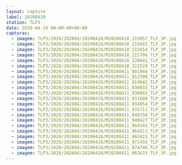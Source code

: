 ```yaml
---
layout: capture
label: 20200410
station: TLP3
date: 2020-04-10 00:00:00+00:00
capturas:
  - imagem: TLP3/2020/202004/20200410/M20200410_215057_TLP_3P.jpg
  - imagem: TLP3/2020/202004/20200410/M20200410_215642_TLP_3P.jpg
  - imagem: TLP3/2020/202004/20200410/M20200410_215654_TLP_3P.jpg
  - imagem: TLP3/2020/202004/20200410/M20200410_215706_TLP_3P.jpg
  - imagem: TLP3/2020/202004/20200410/M20200410_220641_TLP_3P.jpg
  - imagem: TLP3/2020/202004/20200410/M20200410_222529_TLP_3P.jpg
  - imagem: TLP3/2020/202004/20200410/M20200411_001944_TLP_3P.jpg
  - imagem: TLP3/2020/202004/20200410/M20200411_012508_TLP_3P.jpg
  - imagem: TLP3/2020/202004/20200410/M20200411_014642_TLP_3P.jpg
  - imagem: TLP3/2020/202004/20200410/M20200411_030033_TLP_3P.jpg
  - imagem: TLP3/2020/202004/20200410/M20200411_030043_TLP_3P.jpg
  - imagem: TLP3/2020/202004/20200410/M20200411_031600_TLP_3P.jpg
  - imagem: TLP3/2020/202004/20200410/M20200411_034054_TLP_3P.jpg
  - imagem: TLP3/2020/202004/20200410/M20200411_035711_TLP_3P.jpg
  - imagem: TLP3/2020/202004/20200410/M20200411_040156_TLP_3P.jpg
  - imagem: TLP3/2020/202004/20200410/M20200411_040427_TLP_3P.jpg
  - imagem: TLP3/2020/202004/20200410/M20200411_064343_TLP_3P.jpg
  - imagem: TLP3/2020/202004/20200410/M20200411_064513_TLP_3P.jpg
  - imagem: TLP3/2020/202004/20200410/M20200411_065815_TLP_3P.jpg
  - imagem: TLP3/2020/202004/20200410/M20200411_072455_TLP_3P.jpg
  - imagem: TLP3/2020/202004/20200410/M20200411_074746_TLP_3P.jpg
  - imagem: TLP3/2020/202004/20200410/M20200411_082633_TLP_3P.jpg
---
```

